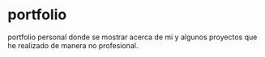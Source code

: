 # portfolio
portfolio personal donde se mostrar acerca de mi y algunos proyectos que he realizado de manera no profesional. 
